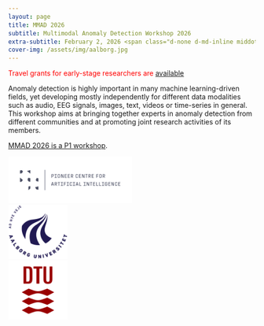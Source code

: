 ```yaml
---
layout: page
title: MMAD 2026
subtitle: Multimodal Anomaly Detection Workshop 2026
extra-subtitle: February 2, 2026 <span class="d-none d-md-inline middot">&middot;</span> Aalborg, Denmark
cover-img: /assets/img/aalborg.jpg
---
```


<font color="red">Travel grants for early-stage researchers are <a href="travelgrants">available</a></font>

Anomaly detection is highly important in many machine learning-driven fields, yet developing mostly independently for different data modalities such as audio, EEG signals, images, text, videos or time-series in general.
This workshop aims at bringing together experts in anomaly detection from different communities and at promoting joint research activities of its members.

<a href="https://www.aicentre.dk/p1-programs/multimodal-anomaly-detection" target="_blank">MMAD 2026 is a P1 workshop</a>.

<!-- Logos. Aalborg, DTU -->

<!-- Supported by P1 -->
<div class="row">
  <div class="column" style="width: 50%">
    <a href="https://www.aicentre.dk"><img src="/assets/img/p1.png" alt="Pioneer Centre for AI logo" ></a>
  </div>
  <div class="column" style="width: 24%">
    <a href="https://www.en.aau.dk/"><img src="/assets/img/aalborguniversity_logo.png" alt="Aalborg University logo"></a>
  </div>
  <div class="column" style="width: 24%">
    <a href="https://www.dtu.dk/"><img src="/assets/img/dtu_logo.png"></a>
  </div>
</div>


